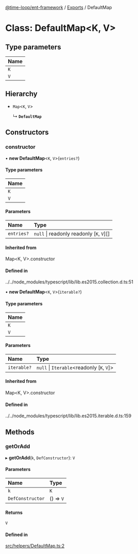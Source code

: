 [@time-loop/ent-framework](../README.md) / [Exports](../modules.md) / DefaultMap

# Class: DefaultMap<K, V\>

## Type parameters

| Name |
| :------ |
| `K` |
| `V` |

## Hierarchy

- `Map`<`K`, `V`\>

  ↳ **`DefaultMap`**

## Constructors

### constructor

• **new DefaultMap**<`K`, `V`\>(`entries?`)

#### Type parameters

| Name |
| :------ |
| `K` |
| `V` |

#### Parameters

| Name | Type |
| :------ | :------ |
| `entries?` | ``null`` \| readonly readonly [`K`, `V`][] |

#### Inherited from

Map<K, V\>.constructor

#### Defined in

../../node_modules/typescript/lib/lib.es2015.collection.d.ts:51

• **new DefaultMap**<`K`, `V`\>(`iterable?`)

#### Type parameters

| Name |
| :------ |
| `K` |
| `V` |

#### Parameters

| Name | Type |
| :------ | :------ |
| `iterable?` | ``null`` \| `Iterable`<readonly [`K`, `V`]\> |

#### Inherited from

Map<K, V\>.constructor

#### Defined in

../../node_modules/typescript/lib/lib.es2015.iterable.d.ts:159

## Methods

### getOrAdd

▸ **getOrAdd**(`k`, `DefConstructor`): `V`

#### Parameters

| Name | Type |
| :------ | :------ |
| `k` | `K` |
| `DefConstructor` | () => `V` |

#### Returns

`V`

#### Defined in

[src/helpers/DefaultMap.ts:2](https://github.com/clickup/ent-framework/blob/master/src/helpers/DefaultMap.ts#L2)

